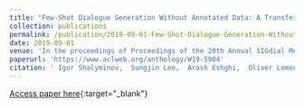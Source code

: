 ```yaml
---
title: "Few-Shot Dialogue Generation Without Annotated Data: A Transfer Learning Approach"
collection: publications
permalink: /publication/2019-09-01-Few-Shot-Dialogue-Generation-Without-Annotated-Data-A-Transfer-Learning-Approach
date: 2019-09-01
venue: 'In the proceedings of Proceedings of the 20th Annual SIGdial Meeting on Discourse and Dialogue'
paperurl: 'https://www.aclweb.org/anthology/W19-5904'
citation: ' Igor Shalyminov,  Sungjin Lee,  Arash Eshghi,  Oliver Lemon, &quot;Few-Shot Dialogue Generation Without Annotated Data: A Transfer Learning Approach.&quot; In the proceedings of Proceedings of the 20th Annual SIGdial Meeting on Discourse and Dialogue, 2019.'
---
```

[Access paper here](https://www.aclweb.org/anthology/W19-5904){:target="_blank"}

